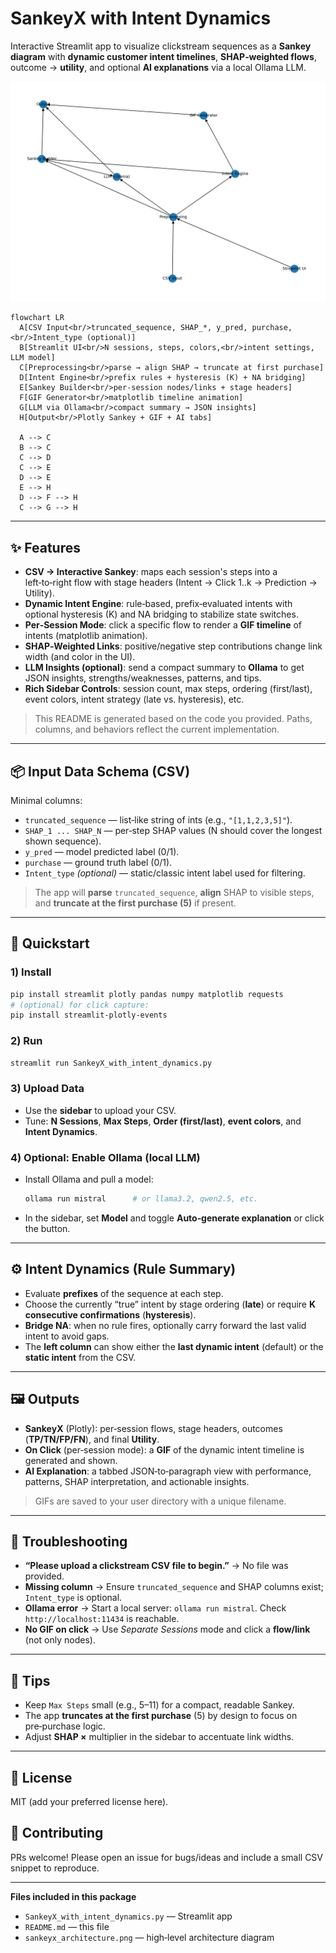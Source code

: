 # SankeyX with Intent Dynamics

Interactive Streamlit app to visualize clickstream sequences as a **Sankey diagram** with **dynamic customer intent timelines**, **SHAP‑weighted flows**, outcome → **utility**, and optional **AI explanations** via a local Ollama LLM.

![Architecture](sankeyx_architecture.png)

``` mermaid
flowchart LR
  A[CSV Input<br/>truncated_sequence, SHAP_*, y_pred, purchase,<br/>Intent_type (optional)]
  B[Streamlit UI<br/>N sessions, steps, colors,<br/>intent settings, LLM model]
  C[Preprocessing<br/>parse → align SHAP → truncate at first purchase]
  D[Intent Engine<br/>prefix rules + hysteresis (K) + NA bridging]
  E[Sankey Builder<br/>per-session nodes/links + stage headers]
  F[GIF Generator<br/>matplotlib timeline animation]
  G[LLM via Ollama<br/>compact summary → JSON insights]
  H[Output<br/>Plotly Sankey + GIF + AI tabs]

  A --> C
  B --> C
  C --> D
  C --> E
  D --> E
  E --> H
  D --> F --> H
  C --> G --> H
```

---

## ✨ Features
- **CSV → Interactive Sankey**: maps each session's steps into a left‑to‑right flow with stage headers (Intent → Click 1..k → Prediction → Utility).
- **Dynamic Intent Engine**: rule‑based, prefix‑evaluated intents with optional hysteresis (K) and NA bridging to stabilize state switches.
- **Per‑Session Mode**: click a specific flow to render a **GIF timeline** of intents (matplotlib animation).
- **SHAP‑Weighted Links**: positive/negative step contributions change link width (and color in the UI).
- **LLM Insights (optional)**: send a compact summary to **Ollama** to get JSON insights, strengths/weaknesses, patterns, and tips.
- **Rich Sidebar Controls**: session count, max steps, ordering (first/last), event colors, intent strategy (late vs. hysteresis), etc.

> This README is generated based on the code you provided. Paths, columns, and behaviors reflect the current implementation.

---

## 📦 Input Data Schema (CSV)
Minimal columns:
- `truncated_sequence` — list‑like string of ints (e.g., `"[1,1,2,3,5]"`).
- `SHAP_1 ... SHAP_N` — per‑step SHAP values (N should cover the longest shown sequence).
- `y_pred` — model predicted label (0/1).
- `purchase` — ground truth label (0/1).
- `Intent_type` *(optional)* — static/classic intent label used for filtering.

> The app will **parse** `truncated_sequence`, **align** SHAP to visible steps, and **truncate at the first purchase (5)** if present.

---

## 🚀 Quickstart

### 1) Install
```bash
pip install streamlit plotly pandas numpy matplotlib requests
# (optional) for click capture:
pip install streamlit-plotly-events
```

### 2) Run
```bash
streamlit run SankeyX_with_intent_dynamics.py
```

### 3) Upload Data
- Use the **sidebar** to upload your CSV.
- Tune: **N Sessions**, **Max Steps**, **Order (first/last)**, **event colors**, and **Intent Dynamics**.

### 4) Optional: Enable Ollama (local LLM)
- Install Ollama and pull a model:
  ```bash
  ollama run mistral      # or llama3.2, qwen2.5, etc.
  ```
- In the sidebar, set **Model** and toggle **Auto‑generate explanation** or click the button.

---

## ⚙️ Intent Dynamics (Rule Summary)
- Evaluate **prefixes** of the sequence at each step.
- Choose the currently “true” intent by stage ordering (**late**) or require **K consecutive confirmations** (**hysteresis**).
- **Bridge NA**: when no rule fires, optionally carry forward the last valid intent to avoid gaps.
- The **left column** can show either the **last dynamic intent** (default) or the **static intent** from the CSV.

---

## 🖼️ Outputs
- **SankeyX** (Plotly): per‑session flows, stage headers, outcomes (**TP/TN/FP/FN**), and final **Utility**.
- **On Click** (per‑session mode): a **GIF** of the dynamic intent timeline is generated and shown.
- **AI Explanation**: a tabbed JSON‑to‑paragraph view with performance, patterns, SHAP interpretation, and actionable insights.

> GIFs are saved to your user directory with a unique filename.

---

## 🔧 Troubleshooting
- **“Please upload a clickstream CSV file to begin.”** → No file was provided.
- **Missing column** → Ensure `truncated_sequence` and SHAP columns exist; `Intent_type` is optional.
- **Ollama error** → Start a local server: `ollama run mistral`. Check `http://localhost:11434` is reachable.
- **No GIF on click** → Use *Separate Sessions* mode and click a **flow/link** (not only nodes).

---

## 🧪 Tips
- Keep `Max Steps` small (e.g., 5–11) for a compact, readable Sankey.
- The app **truncates at the first purchase** (5) by design to focus on pre‑purchase logic.
- Adjust **SHAP ×** multiplier in the sidebar to accentuate link widths.

---

## 🪪 License
MIT (add your preferred license here).

## 🙌 Contributing
PRs welcome! Please open an issue for bugs/ideas and include a small CSV snippet to reproduce.

---

**Files included in this package**
- `SankeyX_with_intent_dynamics.py` — Streamlit app
- `README.md` — this file
- `sankeyx_architecture.png` — high‑level architecture diagram
